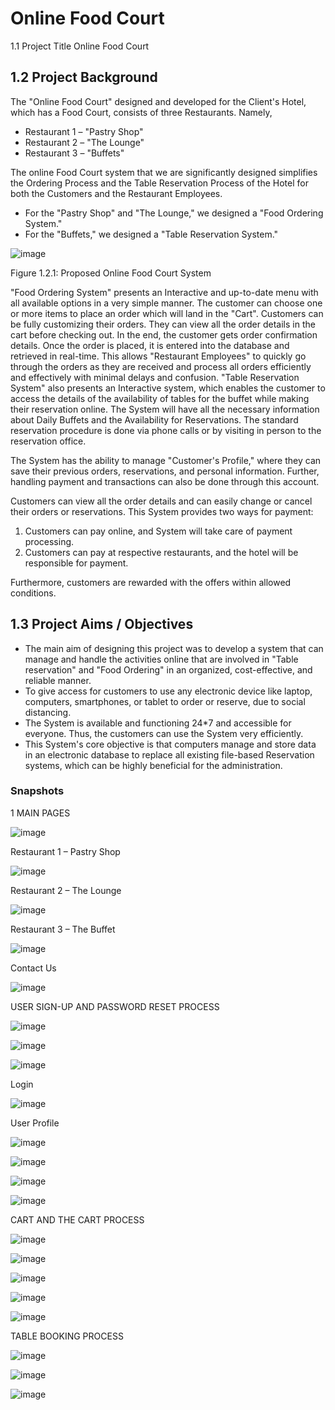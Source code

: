 # Online Food Court
1.1 Project Title
Online Food Court

## 1.2 Project Background

The "Online Food Court" designed and developed for the Client's Hotel, which has a Food Court, consists of three Restaurants. 
	Namely,
-	Restaurant 1 – "Pastry Shop" 
-	Restaurant 2 – "The Lounge" 
-	Restaurant 3 – "Buffets" 

The online Food Court system that we are significantly designed simplifies the Ordering Process and the Table Reservation Process of the Hotel for both the Customers and the Restaurant Employees. 

- For the "Pastry Shop" and "The Lounge," we designed a "Food Ordering System." 
- For the "Buffets," we designed a "Table Reservation System." 

![image](https://user-images.githubusercontent.com/64683688/159475375-7f88790a-3d2d-41bc-a18b-8062bc78e50e.png)
 
Figure 1.2.1: Proposed Online Food Court System

"Food Ordering System" presents an Interactive and up-to-date menu with all available options in a very simple manner. The customer can choose one or more items to place an order which will land in the "Cart". Customers can be fully customizing their orders. They can view all the order details in the cart before checking out. In the end, the customer gets order confirmation details. Once the order is placed, it is entered into the database and retrieved in real-time. This allows "Restaurant Employees" to quickly go through the orders as they are received and process all orders efficiently and effectively with minimal delays and confusion. "Table Reservation System" also presents an Interactive system, which enables the customer to access the details of the availability of tables for the buffet while making their reservation online. The System will have all the necessary information about Daily Buffets and the Availability for Reservations. The standard reservation procedure is done via phone calls or by visiting in person to the reservation office.  

The System has the ability to manage "Customer's Profile," where they can save their previous orders, reservations, and personal information. Further, handling payment and transactions can also be done through this account.  

Customers can view all the order details and can easily change or cancel their orders or reservations. This System provides two ways for payment:  

1.	Customers can pay online, and System will take care of payment processing.  
2.	Customers can pay at respective restaurants, and the hotel will be responsible for payment. 

Furthermore, customers are rewarded with the offers within allowed conditions.	

## 1.3 Project Aims / Objectives

-	The main aim of designing this project was to develop a system that can manage and handle the activities online that are involved in "Table reservation" and "Food Ordering" in an organized, cost-effective, and reliable manner. 
-	To give access for customers to use any electronic device like laptop, computers, smartphones, or tablet to order or reserve, due to social distancing. 
-	The System is available and functioning 24*7 and accessible for everyone. Thus, the customers can use the System very efficiently. 
-	This System's core objective is that computers manage and store data in an electronic database to replace all existing file-based Reservation systems, which can be highly beneficial for the administration. 

### Snapshots

1 MAIN PAGES

![image](https://user-images.githubusercontent.com/64683688/159487951-9362661c-e1b5-4ad5-b533-ba3cc8a6487a.png)

Restaurant 1 – Pastry Shop

![image](https://user-images.githubusercontent.com/64683688/159488008-7a07d2d0-a148-49f3-90ee-6f95382f895f.png)

Restaurant 2 – The Lounge

![image](https://user-images.githubusercontent.com/64683688/159488056-7d4d5702-5eef-4fb6-9b6a-a8e9b1897195.png)

Restaurant 3 – The Buffet

![image](https://user-images.githubusercontent.com/64683688/159488103-80a54205-4f89-4907-ac2e-66ce9140938d.png)

Contact Us

![image](https://user-images.githubusercontent.com/64683688/159488167-53f26bc3-a9dc-49ed-aee4-28f1d5e74ecc.png)

USER SIGN-UP AND PASSWORD RESET PROCESS

![image](https://user-images.githubusercontent.com/64683688/159488287-58d7f402-d0c6-435d-8ffc-6633549f1984.png)

![image](https://user-images.githubusercontent.com/64683688/159488558-41ad991a-eb4f-4713-b3f1-9989f6a215be.png)

![image](https://user-images.githubusercontent.com/64683688/159488598-daa704c8-1efc-4f24-851f-160a25447b21.png)

Login

![image](https://user-images.githubusercontent.com/64683688/159488584-3ba682f7-7ccd-44f7-a33a-d422ce6b2680.png)

User Profile

![image](https://user-images.githubusercontent.com/64683688/159488669-b4fe8d8b-52a5-4f69-9b99-d81c08fdc07b.png)

![image](https://user-images.githubusercontent.com/64683688/159488690-36b47a9d-39a3-4804-b06e-f21b116a5cab.png)

![image](https://user-images.githubusercontent.com/64683688/159488718-5a268d60-b785-4c7c-87a5-b2ebe6f52e6e.png)

![image](https://user-images.githubusercontent.com/64683688/159488755-e8250e54-bfdd-412a-8a8b-59fbdd9c7739.png)

CART AND THE CART PROCESS

![image](https://user-images.githubusercontent.com/64683688/159488876-f3cb5389-aafe-45a3-87ff-0a8a0291603c.png)

![image](https://user-images.githubusercontent.com/64683688/159488937-72c8d996-5388-4bc9-8fc2-682a42410d26.png)

![image](https://user-images.githubusercontent.com/64683688/159488948-740a7eed-83b4-4722-b3da-a9e9ac4736d8.png)

![image](https://user-images.githubusercontent.com/64683688/159489020-42f00e08-406d-4957-ae5b-7396245e8226.png)

![image](https://user-images.githubusercontent.com/64683688/159489052-03d55fd6-7a8e-4c3a-9137-8216bd239763.png)

TABLE BOOKING PROCESS

![image](https://user-images.githubusercontent.com/64683688/159493325-5ebb0723-028e-45e2-b54e-f265fb970a69.png)

![image](https://user-images.githubusercontent.com/64683688/159493347-1a3a42e4-76e1-4cec-a434-2d7bff4b0d31.png)

![image](https://user-images.githubusercontent.com/64683688/159493371-6b4fe846-ed28-4b7a-b29f-106f129194f1.png)






